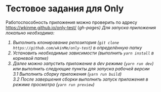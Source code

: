# Тестовое задания для Only

Работоспособность приложения можно проверить по адресу https://wkinme.github.io/only-test/ (<i>gh-pages<i>)
Для запуска приложения локально необходимо:

1. Выполнить клонирование репозитория (```git clone https://github.com/wkinMe/only-test```) в определённую папку
2. Установить необходимые зависимости (выполнить ```yarn install``` в корневой папке)
3. Далее можно запустить приложение в dev режиме (```yarn run dev```) или выполнить следующие пункты для запуска рабочей версии
   <br>
   3.1 Выполнить сборку приложения (```yarn run build```)
   <br>
   3.2 После завершения сборки выполнить запуск приложения в режиме просмотра (```yarn run preview```)
